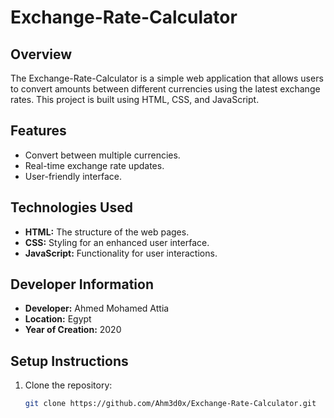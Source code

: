 # Exchange-Rate-Calculator

## Overview
The Exchange-Rate-Calculator is a simple web application that allows users to convert amounts between different currencies using the latest exchange rates. This project is built using HTML, CSS, and JavaScript.

## Features
- Convert between multiple currencies.
- Real-time exchange rate updates.
- User-friendly interface.

## Technologies Used
- **HTML:** The structure of the web pages.
- **CSS:** Styling for an enhanced user interface.
- **JavaScript:** Functionality for user interactions.

## Developer Information
- **Developer:** Ahmed Mohamed Attia
- **Location:** Egypt
- **Year of Creation:** 2020

## Setup Instructions
1. Clone the repository:
   ```bash
   git clone https://github.com/Ahm3d0x/Exchange-Rate-Calculator.git
